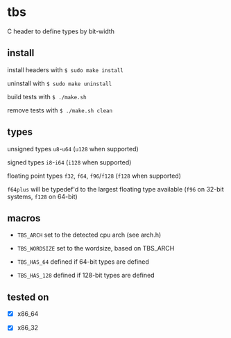 # tbs
C header to define types by bit-width

## install

install headers with
`$ sudo make install`

uninstall with
`$ sudo make uninstall`

build tests with
`$ ./make.sh`

remove tests with
`$ ./make.sh clean`

## types
unsigned types
`u8`-`u64` (`u128` when supported)

signed types
`i8`-`i64` (`i128` when supported)

floating point types
`f32`, `f64`, `f96`/`f128` (`f128` when supported)

`f64plus` will be typedef'd to the largest floating type available (`f96` on 32-bit systems, `f128` on 64-bit)

## macros

 - `TBS_ARCH`                set to the detected cpu arch (see arch.h)

 - `TBS_WORDSIZE`            set to the wordsize, based on TBS_ARCH

 - `TBS_HAS_64`              defined if 64-bit types are defined

 - `TBS_HAS_128`             defined if 128-bit types are defined

## tested on

 - [x] x86_64
 - [x] x86_32

